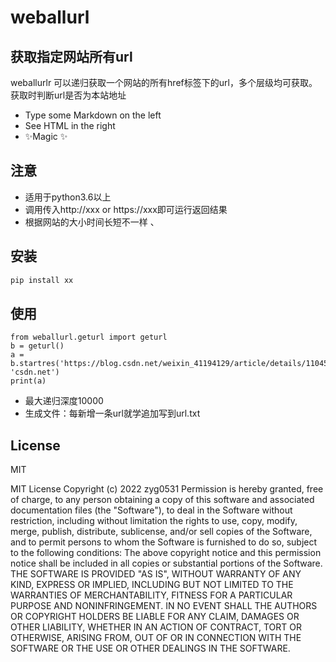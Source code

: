 # weballurl
## 获取指定网站所有url

weballurlr 可以递归获取一个网站的所有href标签下的url，多个层级均可获取。获取时判断url是否为本站地址

- Type some Markdown on the left
- See HTML in the right
- ✨Magic ✨

## 注意
- 适用于python3.6以上
- 调用传入http://xxx or https://xxx即可运行返回结果
- 根据网站的大小时间长短不一样
、

## 安装

```sh
pip install xx
```

## 使用
```
from weballurl.geturl import geturl
b = geturl()
a = b.startres('https://blog.csdn.net/weixin_41194129/article/details/110459615', 'csdn.net')
print(a)
```
- 最大递归深度10000
- 生成文件：每新增一条url就学追加写到url.txt
## License

MIT

MIT License
Copyright (c) 2022 zyg0531
Permission is hereby granted, free of charge, to any person obtaining a copy
of this software and associated documentation files (the "Software"), to deal
in the Software without restriction, including without limitation the rights
to use, copy, modify, merge, publish, distribute, sublicense, and/or sell
copies of the Software, and to permit persons to whom the Software is
furnished to do so, subject to the following conditions:
The above copyright notice and this permission notice shall be included in all
copies or substantial portions of the Software.
THE SOFTWARE IS PROVIDED "AS IS", WITHOUT WARRANTY OF ANY KIND, EXPRESS OR
IMPLIED, INCLUDING BUT NOT LIMITED TO THE WARRANTIES OF MERCHANTABILITY,
FITNESS FOR A PARTICULAR PURPOSE AND NONINFRINGEMENT. IN NO EVENT SHALL THE
AUTHORS OR COPYRIGHT HOLDERS BE LIABLE FOR ANY CLAIM, DAMAGES OR OTHER
LIABILITY, WHETHER IN AN ACTION OF CONTRACT, TORT OR OTHERWISE, ARISING FROM,
OUT OF OR IN CONNECTION WITH THE SOFTWARE OR THE USE OR OTHER DEALINGS IN THE
SOFTWARE.
